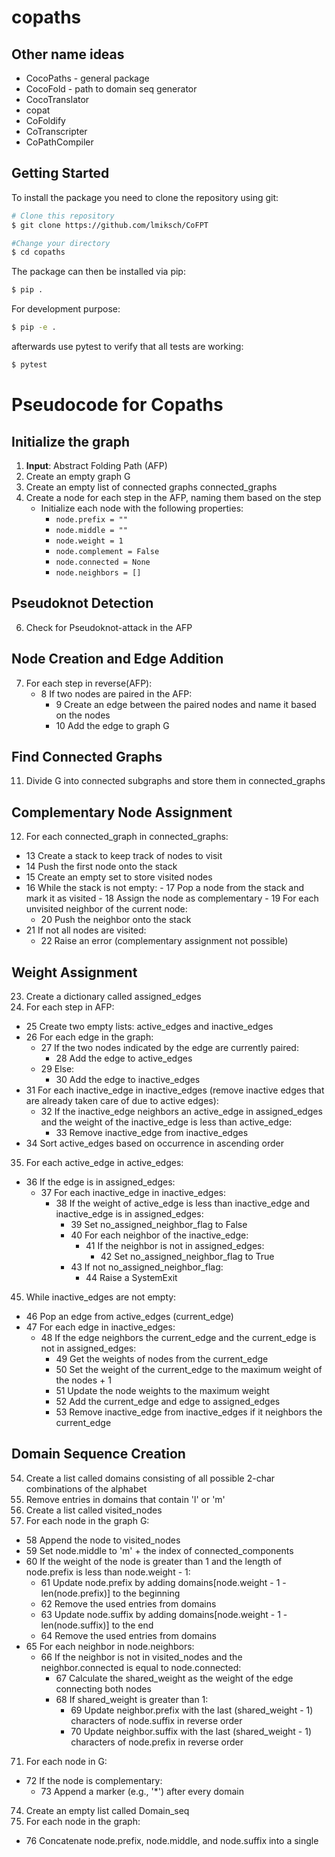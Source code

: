 # copaths

## Other name ideas
- CocoPaths - general package
- CocoFold - path to domain seq generator
- CocoTranslator
- copat
- CoFoldify
- CoTranscripter
- CoPathCompiler


## Getting Started
To install the package you need to clone the repository using git: 

```bash
# Clone this repository
$ git clone https://github.com/lmiksch/CoFPT

#Change your directory 
$ cd copaths
```

The package can then be installed via pip:

```bash
$ pip .
```

For development purpose:

```bash
$ pip -e .
```

afterwards use pytest to verify that all tests are working:
```bash
$ pytest
```
# Pseudocode for Copaths

## Initialize the graph

1. **Input**: Abstract Folding Path (AFP)
2. Create an empty graph G
3. Create an empty list of connected graphs connected_graphs
4. Create a node for each step in the AFP, naming them based on the step
   - Initialize each node with the following properties:
     - `node.prefix = ""`
     - `node.middle = ""`
     - `node.weight = 1`
     - `node.complement = False`
     - `node.connected = None`
     - `node.neighbors = []`

## Pseudoknot Detection

6. Check for Pseudoknot-attack in the AFP

## Node Creation and Edge Addition

7. For each step in reverse(AFP):
   - 8 If two nodes are paired in the AFP:
     - 9 Create an edge between the paired nodes and name it based on the nodes
     - 10 Add the edge to graph G

## Find Connected Graphs

11. Divide G into connected subgraphs and store them in connected_graphs

## Complementary Node Assignment

12. For each connected_graph in connected_graphs:
   - 13 Create a stack to keep track of nodes to visit
   - 14 Push the first node onto the stack
   - 15 Create an empty set to store visited nodes
   -  16 While the stack is not empty:
     - 17 Pop a node from the stack and mark it as visited
     - 18 Assign the node as complementary
     - 19 For each unvisited neighbor of the current node:
       - 20 Push the neighbor onto the stack
   - 21 If not all nodes are visited:
     - 22 Raise an error (complementary assignment not possible)

## Weight Assignment

23. Create a dictionary called assigned_edges
24. For each step in AFP:
   - 25 Create two empty lists: active_edges and inactive_edges
   - 26 For each edge in the graph:
     - 27 If the two nodes indicated by the edge are currently paired:
       - 28 Add the edge to active_edges
     - 29 Else:
       - 30 Add the edge to inactive_edges
   - 31 For each inactive_edge in inactive_edges (remove inactive edges that are already taken care of due to active edges):
     - 32 If the inactive_edge neighbors an active_edge in assigned_edges and the weight of the inactive_edge is less than active_edge:
       - 33 Remove inactive_edge from inactive_edges
   - 34 Sort active_edges based on occurrence in ascending order

35. For each active_edge in active_edges:
   - 36 If the edge is in assigned_edges:
     - 37 For each inactive_edge in inactive_edges:
       - 38 If the weight of active_edge is less than inactive_edge and inactive_edge is in assigned_edges:
         - 39 Set no_assigned_neighbor_flag to False
         - 40 For each neighbor of the inactive_edge:
           - 41 If the neighbor is not in assigned_edges:
             - 42 Set no_assigned_neighbor_flag to True
         - 43 If not no_assigned_neighbor_flag:
           - 44 Raise a SystemExit

45. While inactive_edges are not empty:
   - 46 Pop an edge from active_edges (current_edge)
   - 47 For each edge in inactive_edges:
     - 48 If the edge neighbors the current_edge and the current_edge is not in assigned_edges:
       - 49 Get the weights of nodes from the current_edge
       - 50 Set the weight of the current_edge to the maximum weight of the nodes + 1
       - 51 Update the node weights to the maximum weight
       - 52 Add the current_edge and edge to assigned_edges
       - 53 Remove inactive_edge from inactive_edges if it neighbors the current_edge

## Domain Sequence Creation

54. Create a list called domains consisting of all possible 2-char combinations of the alphabet
55. Remove entries in domains that contain 'l' or 'm'
56. Create a list called visited_nodes
57. For each node in the graph G:
   - 58 Append the node to visited_nodes
   - 59 Set node.middle to 'm' + the index of connected_components
   - 60 If the weight of the node is greater than 1 and the length of node.prefix is less than node.weight - 1:
     - 61 Update node.prefix by adding domains[node.weight - 1 - len(node.prefix)] to the beginning
     - 62 Remove the used entries from domains
     - 63 Update node.suffix by adding domains[node.weight - 1 - len(node.suffix)] to the end
     - 64 Remove the used entries from domains
   - 65 For each neighbor in node.neighbors:
     - 66 If the neighbor is not in visited_nodes and the neighbor.connected is equal to node.connected:
       - 67 Calculate the shared_weight as the weight of the edge connecting both nodes
       - 68 If shared_weight is greater than 1:
         - 69 Update neighbor.prefix with the last (shared_weight - 1) characters of node.suffix in reverse order
         - 70 Update neighbor.suffix with the last (shared_weight - 1) characters of node.prefix in reverse order

71. For each node in G:
   - 72 If the node is complementary:
     - 73 Append a marker (e.g., '*') after every domain

74. Create an empty list called Domain_seq
75. For each node in the graph:
   - 76 Concatenate node.prefix, node.middle, and node.suffix into a single

